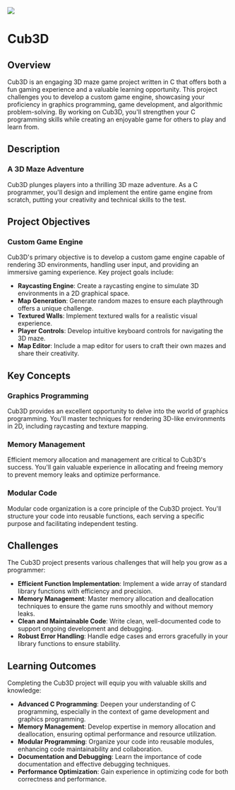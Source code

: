 ![](screen_cub3d.png)

# Cub3D

## Overview

Cub3D is an engaging 3D maze game project written in C that offers both a fun gaming experience and a valuable learning opportunity. This project challenges you to develop a custom game engine, showcasing your proficiency in graphics programming, game development, and algorithmic problem-solving. By working on Cub3D, you'll strengthen your C programming skills while creating an enjoyable game for others to play and learn from.

## Description

### A 3D Maze Adventure

Cub3D plunges players into a thrilling 3D maze adventure. As a C programmer, you'll design and implement the entire game engine from scratch, putting your creativity and technical skills to the test.

## Project Objectives

### Custom Game Engine

Cub3D's primary objective is to develop a custom game engine capable of rendering 3D environments, handling user input, and providing an immersive gaming experience. Key project goals include:

- **Raycasting Engine**: Create a raycasting engine to simulate 3D environments in a 2D graphical space.
- **Map Generation**: Generate random mazes to ensure each playthrough offers a unique challenge.
- **Textured Walls**: Implement textured walls for a realistic visual experience.
- **Player Controls**: Develop intuitive keyboard controls for navigating the 3D maze.
- **Map Editor**: Include a map editor for users to craft their own mazes and share their creativity.
  
## Key Concepts

### Graphics Programming

Cub3D provides an excellent opportunity to delve into the world of graphics programming. You'll master techniques for rendering 3D-like environments in 2D, including raycasting and texture mapping.

### Memory Management

Efficient memory allocation and management are critical to Cub3D's success. You'll gain valuable experience in allocating and freeing memory to prevent memory leaks and optimize performance.

### Modular Code

Modular code organization is a core principle of the Cub3D project. You'll structure your code into reusable functions, each serving a specific purpose and facilitating independent testing.

## Challenges

The Cub3D project presents various challenges that will help you grow as a programmer:

- **Efficient Function Implementation**: Implement a wide array of standard library functions with efficiency and precision.
- **Memory Management**: Master memory allocation and deallocation techniques to ensure the game runs smoothly and without memory leaks.
- **Clean and Maintainable Code**: Write clean, well-documented code to support ongoing development and debugging.
- **Robust Error Handling**: Handle edge cases and errors gracefully in your library functions to ensure stability.

## Learning Outcomes

Completing the Cub3D project will equip you with valuable skills and knowledge:

- **Advanced C Programming**: Deepen your understanding of C programming, especially in the context of game development and graphics programming.
- **Memory Management**: Develop expertise in memory allocation and deallocation, ensuring optimal performance and resource utilization.
- **Modular Programming**: Organize your code into reusable modules, enhancing code maintainability and collaboration.
- **Documentation and Debugging**: Learn the importance of code documentation and effective debugging techniques.
- **Performance Optimization**: Gain experience in optimizing code for both correctness and performance.

